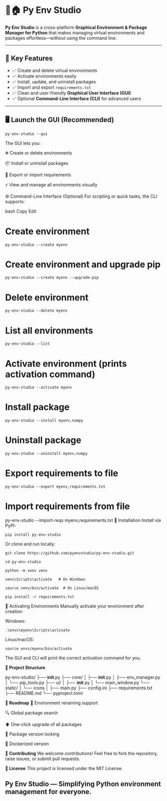 
# 🐍🏠 Py Env Studio

**Py Env Studio** is a cross-platform **Graphical Environment & Package Manager for Python** that makes managing virtual environments and packages effortless—without using the command line.

---

## 🌟 Key Features

- ✅ Create and delete virtual environments  
- ✅ Activate environments easily  
- ✅ Install, update, and uninstall packages  
- ✅ Import and export `requirements.txt`  
- ✅ Clean and user-friendly **Graphical User Interface (GUI)**  
- ✅ Optional **Command-Line Interface (CLI)** for advanced users  

---

## 🖥️ Launch the GUI (Recommended)


    py-env-studio --gui

The GUI lets you:

➕ Create or delete environments

📦 Install or uninstall packages

📄 Export or import requirements

⚡ View and manage all environments visually

⚙️ Command-Line Interface (Optional)
For scripting or quick tasks, the CLI supports:

bash
Copy
Edit
# Create environment

    py-env-studio --create myenv

# Create environment and upgrade pip

    py-env-studio --create myenv --upgrade-pip

# Delete environment

    py-env-studio --delete myenv

# List all environments

    py-env-studio --list

# Activate environment (prints activation command)

    py-env-studio --activate myenv

# Install package

    py-env-studio --install myenv,numpy

# Uninstall package

    py-env-studio --uninstall myenv,numpy

# Export requirements to file

    py-env-studio --export myenv,requirements.txt

# Import requirements from file
py-env-studio --import-reqs myenv,requirements.txt
📝 Installation
Install via PyPI:

    pip install py-env-studio

Or clone and run locally:

    git clone https://github.com/pyenvstudio/py-env-studio.git

    cd py-env-studio

    python -m venv venv

    venv\Scripts\activate   # On Windows

    source venv/bin/activate  # On Linux/macOS

    pip install -r requirements.txt

🔑 Activating Environments
Manually activate your environment after creation:

Windows:

    .\envs\myenv\Scripts\activate

Linux/macOS:

    source envs/myenv/bin/activate

The GUI and CLI will print the correct activation command for you.

**📁 Project Structure**

py-env-studio/
├── __init__.py
├── core/
│   ├── __init__.py
│   ├── env_manager.py
│   └── pip_tools.py
├── ui/
│   ├── __init__.py
│   └── main_window.py
└── static/
│       └── icons
│
├── main.py
├── config.ini
├── requirements.txt
├── README.md
└── pyproject.toml

**🚀 Roadmap**
🔄 Environment renaming support

🔍 Global package search

⬆️ One-click upgrade of all packages

📝 Package version locking

🐳 Dockerized version

**🤝 Contributing**
We welcome contributions!
Feel free to fork the repository, raise issues, or submit pull requests.

**📜 License**
This project is licensed under the MIT License.

Py Env Studio — Simplifying Python environment management for everyone.
---
